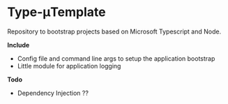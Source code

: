 # Type-μTemplate

Repository to bootstrap projects based on Microsoft Typescript and Node.

**Include**
 - Config file and command line args to setup the application bootstrap
 - Little module for application logging

**Todo**
 - Dependency Injection ??

